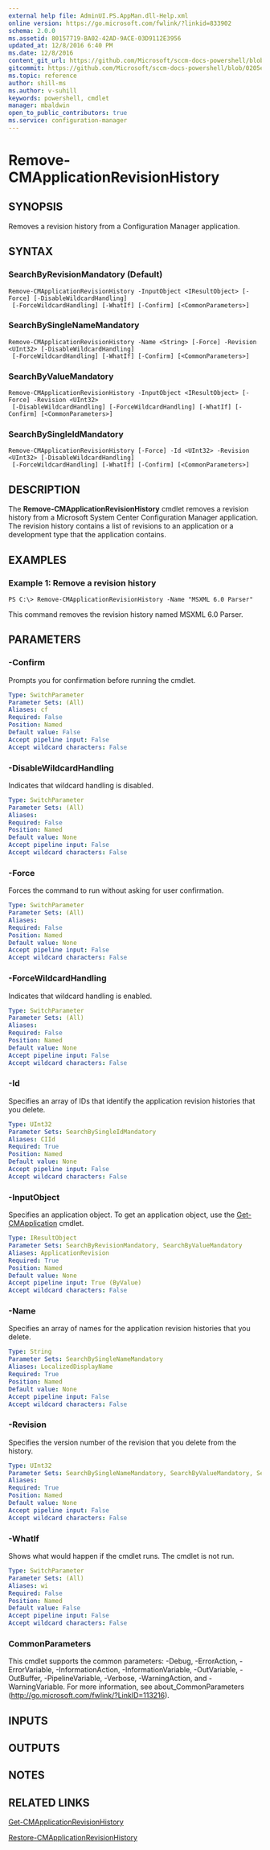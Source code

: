 ```yaml
---
external help file: AdminUI.PS.AppMan.dll-Help.xml
online version: https://go.microsoft.com/fwlink/?linkid=833902
schema: 2.0.0
ms.assetid: 80157719-BA02-42AD-9ACE-03D9112E3956
updated_at: 12/8/2016 6:40 PM
ms.date: 12/8/2016
content_git_url: https://github.com/Microsoft/sccm-docs-powershell/blob/master/sccm-cmdlets/ConfigurationManager/vlatest/Remove-CMApplicationRevisionHistory.md
gitcommit: https://github.com/Microsoft/sccm-docs-powershell/blob/0205e569abecf1b4e1b2b342947b87a3691b29a5/sccm-cmdlets/ConfigurationManager/vlatest/Remove-CMApplicationRevisionHistory.md
ms.topic: reference
author: shill-ms
ms.author: v-suhill
keywords: powershell, cmdlet
manager: mbaldwin
open_to_public_contributors: true
ms.service: configuration-manager
---
```


# Remove-CMApplicationRevisionHistory

## SYNOPSIS
Removes a revision history from a Configuration Manager application.

## SYNTAX

### SearchByRevisionMandatory (Default)
```
Remove-CMApplicationRevisionHistory -InputObject <IResultObject> [-Force] [-DisableWildcardHandling]
 [-ForceWildcardHandling] [-WhatIf] [-Confirm] [<CommonParameters>]
```

### SearchBySingleNameMandatory
```
Remove-CMApplicationRevisionHistory -Name <String> [-Force] -Revision <UInt32> [-DisableWildcardHandling]
 [-ForceWildcardHandling] [-WhatIf] [-Confirm] [<CommonParameters>]
```

### SearchByValueMandatory
```
Remove-CMApplicationRevisionHistory -InputObject <IResultObject> [-Force] -Revision <UInt32>
 [-DisableWildcardHandling] [-ForceWildcardHandling] [-WhatIf] [-Confirm] [<CommonParameters>]
```

### SearchBySingleIdMandatory
```
Remove-CMApplicationRevisionHistory [-Force] -Id <UInt32> -Revision <UInt32> [-DisableWildcardHandling]
 [-ForceWildcardHandling] [-WhatIf] [-Confirm] [<CommonParameters>]
```

## DESCRIPTION
The **Remove-CMApplicationRevisionHistory** cmdlet removes a revision history from a Microsoft System Center Configuration Manager application.
The revision history contains a list of revisions to an application or a development type that the application contains.

## EXAMPLES

### Example 1: Remove a revision history
```
PS C:\> Remove-CMApplicationRevisionHistory -Name "MSXML 6.0 Parser"
```

This command removes the revision history named MSXML 6.0 Parser.

## PARAMETERS

### -Confirm
Prompts you for confirmation before running the cmdlet.

```yaml
Type: SwitchParameter
Parameter Sets: (All)
Aliases: cf
Required: False
Position: Named
Default value: False
Accept pipeline input: False
Accept wildcard characters: False
```

### -DisableWildcardHandling
Indicates that wildcard handling is disabled.

```yaml
Type: SwitchParameter
Parameter Sets: (All)
Aliases: 
Required: False
Position: Named
Default value: None
Accept pipeline input: False
Accept wildcard characters: False
```

### -Force
Forces the command to run without asking for user confirmation.

```yaml
Type: SwitchParameter
Parameter Sets: (All)
Aliases: 
Required: False
Position: Named
Default value: None
Accept pipeline input: False
Accept wildcard characters: False
```

### -ForceWildcardHandling
Indicates that wildcard handling is enabled.

```yaml
Type: SwitchParameter
Parameter Sets: (All)
Aliases: 
Required: False
Position: Named
Default value: None
Accept pipeline input: False
Accept wildcard characters: False
```

### -Id
Specifies an array of IDs that identify the application revision histories that you delete.

```yaml
Type: UInt32
Parameter Sets: SearchBySingleIdMandatory
Aliases: CIId
Required: True
Position: Named
Default value: None
Accept pipeline input: False
Accept wildcard characters: False
```

### -InputObject
Specifies an application object.
To get an application object, use the [Get-CMApplication](./Get-CMApplication.md) cmdlet.

```yaml
Type: IResultObject
Parameter Sets: SearchByRevisionMandatory, SearchByValueMandatory
Aliases: ApplicationRevision
Required: True
Position: Named
Default value: None
Accept pipeline input: True (ByValue)
Accept wildcard characters: False
```

### -Name
Specifies an array of names for the application revision histories that you delete.

```yaml
Type: String
Parameter Sets: SearchBySingleNameMandatory
Aliases: LocalizedDisplayName
Required: True
Position: Named
Default value: None
Accept pipeline input: False
Accept wildcard characters: False
```

### -Revision
Specifies the version number of the revision that you delete from the history.

```yaml
Type: UInt32
Parameter Sets: SearchBySingleNameMandatory, SearchByValueMandatory, SearchBySingleIdMandatory
Aliases: 
Required: True
Position: Named
Default value: None
Accept pipeline input: False
Accept wildcard characters: False
```

### -WhatIf
Shows what would happen if the cmdlet runs.
The cmdlet is not run.

```yaml
Type: SwitchParameter
Parameter Sets: (All)
Aliases: wi
Required: False
Position: Named
Default value: False
Accept pipeline input: False
Accept wildcard characters: False
```

### CommonParameters
This cmdlet supports the common parameters: -Debug, -ErrorAction, -ErrorVariable, -InformationAction, -InformationVariable, -OutVariable, -OutBuffer, -PipelineVariable, -Verbose, -WarningAction, and -WarningVariable. For more information, see about_CommonParameters (http://go.microsoft.com/fwlink/?LinkID=113216).

## INPUTS

## OUTPUTS

## NOTES

## RELATED LINKS

[Get-CMApplicationRevisionHistory](xref:ConfigurationManager/vlatest/Get-CMApplicationRevisionHistory.md)

[Restore-CMApplicationRevisionHistory](xref:ConfigurationManager/vlatest/Restore-CMApplicationRevisionHistory.md)


